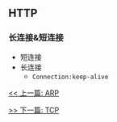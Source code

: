 ## HTTP

### 长连接&短连接

* 短连接
* 长连接
    * `Connection:keep-alive`


[<< 上一篇: ARP](8-网络通信/ARP.md)

[>> 下一篇: TCP](8-网络通信/TCP.md)
